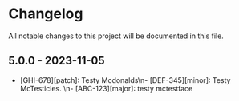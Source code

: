 # Changelog

All notable changes to this project will be documented in this file.

## 5.0.0 - 2023-11-05

- [GHI-678][patch]: Testy Mcdonalds\n- [DEF-345][minor]: Testy McTesticles. \n- [ABC-123][major]: testy mctestface
